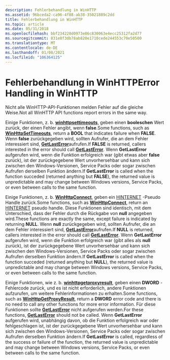 ```yaml
---
description: Fehlerbehandlung in WinHTTP
ms.assetid: 96bceda2-ca96-4f88-ab38-35021889c2dd
title: Fehlerbehandlung in WinHTTP
ms.topic: article
ms.date: 05/31/2018
ms.openlocfilehash: bbf234220d0973e86c830063e4ecc25312fa2d77
ms.sourcegitcommit: 831e8f3db78ab820e1710cede244553c70e50500
ms.translationtype: MT
ms.contentlocale: de-DE
ms.lasthandoff: 01/08/2021
ms.locfileid: "106364125"
---
```

# <a name="error-handling-in-winhttp"></a><span data-ttu-id="da6e2-103">Fehlerbehandlung in WinHTTP</span><span class="sxs-lookup"><span data-stu-id="da6e2-103">Error Handling in WinHTTP</span></span>

<span data-ttu-id="da6e2-104">Nicht alle WinHTTP-API-Funktionen melden Fehler auf die gleiche Weise.</span><span class="sxs-lookup"><span data-stu-id="da6e2-104">Not all WinHTTP API functions report errors in the same way.</span></span>

<span data-ttu-id="da6e2-105">Einige Funktionen, z. b. [**winhttpsettimeouts**](/windows/desktop/api/Winhttp/nf-winhttp-winhttpsettimeouts), geben einen **booleschen** Wert zurück, der einen Fehler angibt, wenn **false**.</span><span class="sxs-lookup"><span data-stu-id="da6e2-105">Some functions, such as [**WinHttpSetTimeouts**](/windows/desktop/api/Winhttp/nf-winhttp-winhttpsettimeouts), return a **BOOL** that indicates failure when **FALSE**.</span></span> <span data-ttu-id="da6e2-106">Wenn **false** zurückgegeben wird, sollten Aufrufer, die an dem Fehler interessiert sind, [**GetLastError**](/windows/desktop/api/errhandlingapi/nf-errhandlingapi-getlasterror)aufrufen.</span><span class="sxs-lookup"><span data-stu-id="da6e2-106">If **FALSE** is returned, callers interested in the error should call [**GetLastError**](/windows/desktop/api/errhandlingapi/nf-errhandlingapi-getlasterror).</span></span> <span data-ttu-id="da6e2-107">Wenn **GetLastError** aufgerufen wird, wenn die Funktion erfolgreich war (gibt etwas aber **false** zurück), ist der zurückgegebene Wert unvorhersehbar und kann sich zwischen den Windows-Versionen, Service Packs oder sogar zwischen Aufrufen derselben Funktion ändern.</span><span class="sxs-lookup"><span data-stu-id="da6e2-107">If **GetLastError** is called when the function succeded (returned anything but **FALSE**), the returned value is unpredictable and may change between Windows versions, Service Packs, or even between calls to the same function.</span></span>

<span data-ttu-id="da6e2-108">Einige Funktionen, z. b. [**WinHttpConnect**](/windows/desktop/api/Winhttp/nf-winhttp-winhttpconnect), geben ein [HINTERNET](hinternet-handles-in-winhttp.md) -Pseudo Handle zurück.</span><span class="sxs-lookup"><span data-stu-id="da6e2-108">Some functions, such as [**WinHttpConnect**](/windows/desktop/api/Winhttp/nf-winhttp-winhttpconnect), return an [HINTERNET](hinternet-handles-in-winhttp.md) pseudo handle.</span></span> <span data-ttu-id="da6e2-109">Diese Funktionen sind identisch, mit dem Unterschied, dass der Fehler durch die Rückgabe von **null** angegeben wird.</span><span class="sxs-lookup"><span data-stu-id="da6e2-109">These functions are exactly the same, except failure is indicated by returning **NULL**.</span></span> <span data-ttu-id="da6e2-110">Wenn **null** zurückgegeben wird, sollten Aufrufer, die an dem Fehler interessiert sind, [**GetLastError**](/windows/desktop/api/errhandlingapi/nf-errhandlingapi-getlasterror)aufrufen.</span><span class="sxs-lookup"><span data-stu-id="da6e2-110">If **NULL** is returned, callers interested in the error should call [**GetLastError**](/windows/desktop/api/errhandlingapi/nf-errhandlingapi-getlasterror).</span></span> <span data-ttu-id="da6e2-111">Wenn **GetLastError** aufgerufen wird, wenn die Funktion erfolgreich war (gibt alles als **null** zurück), ist der zurückgegebene Wert unvorhersehbar und kann sich zwischen den Windows-Versionen, Service Packs oder sogar zwischen Aufrufen derselben Funktion ändern.</span><span class="sxs-lookup"><span data-stu-id="da6e2-111">If **GetLastError** is called when the function succeded (returned anything but **NULL**), the returned value is unpredictable and may change between Windows versions, Service Packs, or even between calls to the same function.</span></span>

<span data-ttu-id="da6e2-112">Einige Funktionen, wie z. b. [**winhttpgetproxyresult**](/windows/desktop/api/Winhttp/nf-winhttp-winhttpgetproxyresult), geben einen **DWORD** -Fehlercode zurück, und es ist nicht erforderlich, andere Funktionen aufzurufen, um weitere Fehlerinformationen zu erhalten.</span><span class="sxs-lookup"><span data-stu-id="da6e2-112">Some functions, such as [**WinHttpGetProxyResult**](/windows/desktop/api/Winhttp/nf-winhttp-winhttpgetproxyresult), return a **DWORD** error code and there is no need to call any other functions for more error information.</span></span> <span data-ttu-id="da6e2-113">Für diese Funktionen sollte [**GetLastError**](/windows/desktop/api/errhandlingapi/nf-errhandlingapi-getlasterror) nicht aufgerufen werden.</span><span class="sxs-lookup"><span data-stu-id="da6e2-113">For these functions, [**GetLastError**](/windows/desktop/api/errhandlingapi/nf-errhandlingapi-getlasterror) should not be called.</span></span> <span data-ttu-id="da6e2-114">Wenn **GetLastError** aufgerufen wird, unabhängig davon, ob die Funktion erfolgreich war oder fehlgeschlagen ist, ist der zurückgegebene Wert unvorhersehbar und kann sich zwischen den Windows-Versionen, Service Packs oder sogar zwischen Aufrufen derselben Funktion ändern.</span><span class="sxs-lookup"><span data-stu-id="da6e2-114">If **GetLastError** is called, regardless of the success or failure of the function, the returned value is unpredictable and may change between Windows versions, Service Packs, or even between calls to the same function.</span></span>

 

 
